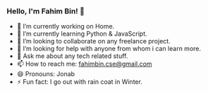 ### Hello, I'm Fahim Bin! 👋


- 🔭 I’m currently working on Home.
- 🌱 I’m currently learning Python & JavaScript.
- 👯 I’m looking to collaborate on any freelance project.
- 🤔 I’m looking for help with anyone from whom i can learn more.
- 💬 Ask me about any tech related stuff.
- 📫 How to reach me: fahimbin.cse@gmail.com
- 😄 Pronouns: Jonab 
- ⚡ Fun fact: I go out with rain coat in Winter. 

